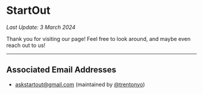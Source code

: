 # StartOut

_Last Update: 3 March 2024_

Thank you for visiting our page! Feel free to look around, and maybe even reach out to us!

-----------------------

## Associated Email Addresses

* [askstartout@gmail.com](mailto:askstartout@gmail.com) (maintained by [@trentonyo](https://github.com/trentonyo))
